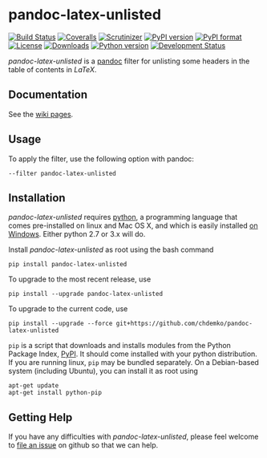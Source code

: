 # pandoc-latex-unlisted
[![Build Status](https://img.shields.io/travis/chdemko/pandoc-latex-unlisted/master.svg)](https://travis-ci.org/chdemko/pandoc-latex-unlisted/branches)
[![Coveralls](https://img.shields.io/coveralls/github/chdemko/pandoc-latex-unlisted/master.svg)](https://coveralls.io/github/chdemko/pandoc-latex-unlisted?branch=master)
[![Scrutinizer](https://img.shields.io/scrutinizer/g/chdemko/pandoc-latex-unlisted.svg)](https://scrutinizer-ci.com/g/chdemko/pandoc-latex-unlisted/)
[![PyPI version](https://img.shields.io/pypi/v/pandoc-latex-unlisted.svg)](https://pypi.org/project/pandoc-latex-unlisted/)
[![PyPI format](https://img.shields.io/pypi/format/pandoc-latex-unlisted.svg)](https://pypi.org/project/pandoc-latex-unlisted/)
[![License](https://img.shields.io/pypi/l/pandoc-latex-unlisted.svg)](https://raw.githubusercontent.com/chdemko/pandoc-latex-unlisted/master/LICENSE)
[![Downloads](https://img.shields.io/pypi/dm/pandoc-latex-unlisted.svg)](https://pypi.org/project/pandoc-latex-unlisted/)
[![Python version](https://img.shields.io/pypi/pyversions/pandoc-latex-unlisted.svg)](https://pypi.org/project/pandoc-latex-unlisted/)
[![Development Status](https://img.shields.io/pypi/status/pandoc-latex-unlisted.svg)](https://pypi.org/project/pandoc-latex-unlisted/)

*pandoc-latex-unlisted* is a [pandoc] filter for unlisting some headers in the table of contents in *LaTeX*.

[pandoc]: http://pandoc.org/

Documentation
-------------

See the [wiki pages](https://github.com/chdemko/pandoc-latex-unlisted/wiki).

Usage
-----

To apply the filter, use the following option with pandoc:

    --filter pandoc-latex-unlisted

Installation
------------

*pandoc-latex-unlisted* requires [python], a programming language that comes pre-installed on linux and Mac OS X, and which is easily installed [on Windows]. Either python 2.7 or 3.x will do.

Install *pandoc-latex-unlisted* as root using the bash command

    pip install pandoc-latex-unlisted

To upgrade to the most recent release, use

    pip install --upgrade pandoc-latex-unlisted

To upgrade to the current code, use

    pip install --upgrade --force git+https://github.com/chdemko/pandoc-latex-unlisted

`pip` is a script that downloads and installs modules from the Python Package Index, [PyPI].  It should come installed with your python distribution. If you are running linux, `pip` may be bundled separately. On a Debian-based system (including Ubuntu), you can install it as root using

    apt-get update
    apt-get install python-pip

[python]: https://www.python.org
[on Windows]: https://www.python.org/downloads/windows
[PyPI]: https://pypi.org


Getting Help
------------

If you have any difficulties with *pandoc-latex-unlisted*, please feel welcome to [file an issue] on github so that we can help.

[file an issue]: https://github.com/chdemko/pandoc-latex-unlisted/issues

